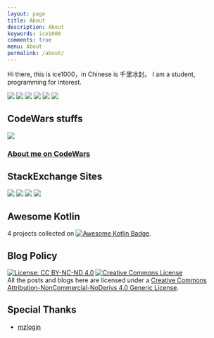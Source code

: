 ```yaml
---
layout: page
title: About
description: About
keywords: ice1000
comments: true
menu: About
permalink: /about/
---
```


Hi there, this is ice1000，in Chinese is 千里冰封。 I am a student, programming for interest.

[![](https://img.shields.io/badge/QQ%20Group-ProgramLeague-yellowgreen.svg)](http://shang.qq.com/wpa/qunwpa?idkey=b75f6d506820d00cd5e7fc78fc5e5487a3444a4a6af06e9e6fa72bccf3fa9d1a)
[![](https://img.shields.io/badge/Contact-E--mail-orange.svg)](mailto:ice1000@kotliner.cn)
[![](https://img.shields.io/badge/StackOverflow-Developer%20Story-lightgrey.svg)](http://stackoverflow.com/story/ice1000)
[![](https://img.shields.io/badge/Resume-Downloads-brightgreen.svg)](../resume)
[![](https://img.shields.io/badge/Subscribe-In%20Many%20Ways-ff69b4.svg)](../subscribe)
[![](https://img.shields.io/badge/Feed-RSS-ff69b4.svg)](../feed.xml)

## CodeWars stuffs

[![](https://www.codewars.com/users/ice1000/badges/large)](https://www.codewars.com/users/ice1000)

### [About me on CodeWars](./codewars/)

## StackExchange Sites

[![](http://stackoverflow.com/users/flair/7083401.png)](http://stackoverflow.com/users/7083401/ice1000 "profile for ice1000 at Stack Overflow, Q&A for professional and enthusiast programmers")
[![](https://gamedev.stackexchange.com/users/flair/106607.png)](https://gamedev.stackexchange.com/users/106607/ice1000 "profile for ice1000 at Game Development Stack Exchange, Q&A for professional and independent game developers")
[![](https://codegolf.stackexchange.com/users/flair/70943.png)](https://codegolf.stackexchange.com/users/70943/ice1000 "profile for ice1000 at Programming Puzzles & Code Golf Stack Exchange, Q&A for programming puzzle enthusiasts and code golfers")
[![](https://askubuntu.com/users/flair/721173.png)](https://askubuntu.com/users/721173/ice1000 "profile for ice1000 at Ask Ubuntu, Q&A for Ubuntu users and developers")


## Awesome Kotlin

4 projects collected on [![Awesome Kotlin Badge](https://kotlin.link/awesome-kotlin.svg)](https://kotlin.link/?q=ice).

<!-- ## Contact -->

<!-- {% for website in site.data.social %} -->
<!-- * {{ website.sitename }}：[@{{ website.name }}]({{ website.url }}) -->
<!-- {% endfor %} -->


## Blog Policy

[![License: CC BY-NC-ND 4.0](https://img.shields.io/badge/License-CC%20BY--NC--ND%204.0-lightgrey.svg)](http://creativecommons.org/licenses/by-nc-nd/4.0/)
<a rel="license" href="http://creativecommons.org/licenses/by-nc-nd/4.0/">
<img alt="Creative Commons License" style="border-width:0" src="https://i.creativecommons.org/l/by-nc-nd/4.0/88x31.png" />
</a>
<br/>All the posts and blogs here are licensed under a 
<a rel="license" href="http://creativecommons.org/licenses/by-nc-nd/4.0/">
Creative Commons Attribution-NonCommercial-NoDerivs 4.0 Generic License</a>.

## Special Thanks

+ [mzlogin](https://mzlogin.github.io)
